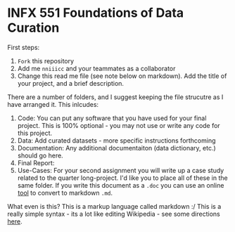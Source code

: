 # INFX 551 Foundations of Data Curation

First steps: 

1. `Fork` this repository 
2. Add me `nniiicc`  and your teammates as a collaborator 
3. Change this read me file (see note below on markdown). Add the title of your project, and a brief description.

There are a number of folders, and I suggest keeping the file strucutre as I have arranged it. This inlcudes: 

1. Code: You can put any software that you have used for your final project. This is 100% optional - you may not use or write any code for this project. 
2. Data: Add curated datasets - more specific instructions forthcoming
3. Documentation: Any additional documentaiton (data dictionary, etc.) should go here. 
4. Final Report: 
5. Use-Cases: For your second assignment you will write up a case study related to the quarter long-project. I'd like you to place all of these in the same folder. If you write this document as a `.doc` you can use an online [tool](https://word-to-markdown.herokuapp.com/) to convert to markdown `.md`. 


What even is this? This is a markup language called markdown :/  This is a really simple syntax - its a lot like editing Wikipedia - see some directions [here](https://github.com/adam-p/markdown-here/wiki/Markdown-Cheatsheet).




